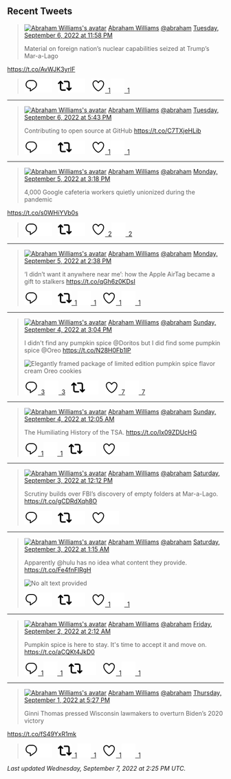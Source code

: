 ## Recent Tweets

> [![Abraham Williams's avatar](https://pbs.twimg.com/profile_images/897079141719195648/_mvh-QJH_mini.jpg)](https://twitter.com/abraham) [Abraham Williams](https://twitter.com/abraham) [@abraham](https://twitter.com/abraham) [Tuesday, September 6, 2022 at 11:58 PM](https://twitter.com/abraham/status/1567301355492065280)
>
> Material on foreign nation’s nuclear capabilities seized at Trump’s Mar-a-Lago

https://t.co/AvWJK3yrIF
>
> [![Reply](./images/reply_light.svg#gh-light-mode-only "Reply")](https://twitter.com/intent/tweet?in_reply_to=1567301355492065280#gh-light-mode-only)[![Reply](./images/reply.svg#gh-dark-mode-only "Reply")](https://twitter.com/intent/tweet?in_reply_to=1567301355492065280#gh-dark-mode-only)&emsp;[![Retweet](./images/retweet_light.svg#gh-light-mode-only "Retweet")](https://twitter.com/intent/retweet?tweet_id=1567301355492065280#gh-light-mode-only)[![Retweet](./images/retweet.svg#gh-dark-mode-only "Retweet")](https://twitter.com/intent/retweet?tweet_id=1567301355492065280#gh-dark-mode-only)&emsp;[![Like](./images/like_light.svg#gh-light-mode-only "Like")&ensp;1](https://twitter.com/intent/favorite?tweet_id=1567301355492065280#gh-light-mode-only)[![Like](./images/like.svg#gh-dark-mode-only "Like")&ensp;1](https://twitter.com/intent/favorite?tweet_id=1567301355492065280#gh-dark-mode-only)


---

> [![Abraham Williams's avatar](https://pbs.twimg.com/profile_images/897079141719195648/_mvh-QJH_mini.jpg)](https://twitter.com/abraham) [Abraham Williams](https://twitter.com/abraham) [@abraham](https://twitter.com/abraham) [Tuesday, September 6, 2022 at 5:43 PM](https://twitter.com/abraham/status/1567206838831136768)
>
> Contributing to open source at GitHub https://t.co/C7TXjeHLib
>
> [![Reply](./images/reply_light.svg#gh-light-mode-only "Reply")](https://twitter.com/intent/tweet?in_reply_to=1567206838831136768#gh-light-mode-only)[![Reply](./images/reply.svg#gh-dark-mode-only "Reply")](https://twitter.com/intent/tweet?in_reply_to=1567206838831136768#gh-dark-mode-only)&emsp;[![Retweet](./images/retweet_light.svg#gh-light-mode-only "Retweet")](https://twitter.com/intent/retweet?tweet_id=1567206838831136768#gh-light-mode-only)[![Retweet](./images/retweet.svg#gh-dark-mode-only "Retweet")](https://twitter.com/intent/retweet?tweet_id=1567206838831136768#gh-dark-mode-only)&emsp;[![Like](./images/like_light.svg#gh-light-mode-only "Like")&ensp;1](https://twitter.com/intent/favorite?tweet_id=1567206838831136768#gh-light-mode-only)[![Like](./images/like.svg#gh-dark-mode-only "Like")&ensp;1](https://twitter.com/intent/favorite?tweet_id=1567206838831136768#gh-dark-mode-only)


---

> [![Abraham Williams's avatar](https://pbs.twimg.com/profile_images/897079141719195648/_mvh-QJH_mini.jpg)](https://twitter.com/abraham) [Abraham Williams](https://twitter.com/abraham) [@abraham](https://twitter.com/abraham) [Monday, September 5, 2022 at 3:18 PM](https://twitter.com/abraham/status/1566808016749568001)
>
> 4,000 Google cafeteria workers quietly unionized during the pandemic

https://t.co/s0WHiYVb0s
>
> [![Reply](./images/reply_light.svg#gh-light-mode-only "Reply")](https://twitter.com/intent/tweet?in_reply_to=1566808016749568001#gh-light-mode-only)[![Reply](./images/reply.svg#gh-dark-mode-only "Reply")](https://twitter.com/intent/tweet?in_reply_to=1566808016749568001#gh-dark-mode-only)&emsp;[![Retweet](./images/retweet_light.svg#gh-light-mode-only "Retweet")](https://twitter.com/intent/retweet?tweet_id=1566808016749568001#gh-light-mode-only)[![Retweet](./images/retweet.svg#gh-dark-mode-only "Retweet")](https://twitter.com/intent/retweet?tweet_id=1566808016749568001#gh-dark-mode-only)&emsp;[![Like](./images/like_light.svg#gh-light-mode-only "Like")&ensp;2](https://twitter.com/intent/favorite?tweet_id=1566808016749568001#gh-light-mode-only)[![Like](./images/like.svg#gh-dark-mode-only "Like")&ensp;2](https://twitter.com/intent/favorite?tweet_id=1566808016749568001#gh-dark-mode-only)


---

> [![Abraham Williams's avatar](https://pbs.twimg.com/profile_images/897079141719195648/_mvh-QJH_mini.jpg)](https://twitter.com/abraham) [Abraham Williams](https://twitter.com/abraham) [@abraham](https://twitter.com/abraham) [Monday, September 5, 2022 at 2:38 PM](https://twitter.com/abraham/status/1566797887773806597)
>
> ‘I didn’t want it anywhere near me’: how the Apple AirTag became a gift to stalkers https://t.co/qGh6z0KDsI
>
> [![Reply](./images/reply_light.svg#gh-light-mode-only "Reply")](https://twitter.com/intent/tweet?in_reply_to=1566797887773806597#gh-light-mode-only)[![Reply](./images/reply.svg#gh-dark-mode-only "Reply")](https://twitter.com/intent/tweet?in_reply_to=1566797887773806597#gh-dark-mode-only)&emsp;[![Retweet](./images/retweet_light.svg#gh-light-mode-only "Retweet")&ensp;1](https://twitter.com/intent/retweet?tweet_id=1566797887773806597#gh-light-mode-only)[![Retweet](./images/retweet.svg#gh-dark-mode-only "Retweet")&ensp;1](https://twitter.com/intent/retweet?tweet_id=1566797887773806597#gh-dark-mode-only)&emsp;[![Like](./images/like_light.svg#gh-light-mode-only "Like")&ensp;1](https://twitter.com/intent/favorite?tweet_id=1566797887773806597#gh-light-mode-only)[![Like](./images/like.svg#gh-dark-mode-only "Like")&ensp;1](https://twitter.com/intent/favorite?tweet_id=1566797887773806597#gh-dark-mode-only)


---

> [![Abraham Williams's avatar](https://pbs.twimg.com/profile_images/897079141719195648/_mvh-QJH_mini.jpg)](https://twitter.com/abraham) [Abraham Williams](https://twitter.com/abraham) [@abraham](https://twitter.com/abraham) [Sunday, September 4, 2022 at 3:04 PM](https://twitter.com/abraham/status/1566442026601676801)
>
> I didn't find any pumpkin spice @Doritos but I did find some pumpkin spice @Oreo https://t.co/N28H0Fb1lP
>
> ![Elegantly framed package of limited edition pumpkin spice flavor cream Oreo cookies](https://pbs.twimg.com/media/Fb0ePq-XkAAP3W8.jpg)
>
> [![Reply](./images/reply_light.svg#gh-light-mode-only "Reply")&ensp;3](https://twitter.com/intent/tweet?in_reply_to=1566442026601676801#gh-light-mode-only)[![Reply](./images/reply.svg#gh-dark-mode-only "Reply")&ensp;3](https://twitter.com/intent/tweet?in_reply_to=1566442026601676801#gh-dark-mode-only)&emsp;[![Retweet](./images/retweet_light.svg#gh-light-mode-only "Retweet")](https://twitter.com/intent/retweet?tweet_id=1566442026601676801#gh-light-mode-only)[![Retweet](./images/retweet.svg#gh-dark-mode-only "Retweet")](https://twitter.com/intent/retweet?tweet_id=1566442026601676801#gh-dark-mode-only)&emsp;[![Like](./images/like_light.svg#gh-light-mode-only "Like")&ensp;7](https://twitter.com/intent/favorite?tweet_id=1566442026601676801#gh-light-mode-only)[![Like](./images/like.svg#gh-dark-mode-only "Like")&ensp;7](https://twitter.com/intent/favorite?tweet_id=1566442026601676801#gh-dark-mode-only)


---

> [![Abraham Williams's avatar](https://pbs.twimg.com/profile_images/897079141719195648/_mvh-QJH_mini.jpg)](https://twitter.com/abraham) [Abraham Williams](https://twitter.com/abraham) [@abraham](https://twitter.com/abraham) [Sunday, September 4, 2022 at 12:05 AM](https://twitter.com/abraham/status/1566215756584476674)
>
> The Humiliating History of the TSA.
https://t.co/Ix09ZDUcHG
>
> [![Reply](./images/reply_light.svg#gh-light-mode-only "Reply")&ensp;1](https://twitter.com/intent/tweet?in_reply_to=1566215756584476674#gh-light-mode-only)[![Reply](./images/reply.svg#gh-dark-mode-only "Reply")&ensp;1](https://twitter.com/intent/tweet?in_reply_to=1566215756584476674#gh-dark-mode-only)&emsp;[![Retweet](./images/retweet_light.svg#gh-light-mode-only "Retweet")](https://twitter.com/intent/retweet?tweet_id=1566215756584476674#gh-light-mode-only)[![Retweet](./images/retweet.svg#gh-dark-mode-only "Retweet")](https://twitter.com/intent/retweet?tweet_id=1566215756584476674#gh-dark-mode-only)&emsp;[![Like](./images/like_light.svg#gh-light-mode-only "Like")](https://twitter.com/intent/favorite?tweet_id=1566215756584476674#gh-light-mode-only)[![Like](./images/like.svg#gh-dark-mode-only "Like")](https://twitter.com/intent/favorite?tweet_id=1566215756584476674#gh-dark-mode-only)


---

> [![Abraham Williams's avatar](https://pbs.twimg.com/profile_images/897079141719195648/_mvh-QJH_mini.jpg)](https://twitter.com/abraham) [Abraham Williams](https://twitter.com/abraham) [@abraham](https://twitter.com/abraham) [Saturday, September 3, 2022 at 12:12 PM](https://twitter.com/abraham/status/1566036515490258947)
>
> Scrutiny builds over FBI’s discovery of empty folders at Mar-a-Lago.
https://t.co/gCDRdXqh8O
>
> [![Reply](./images/reply_light.svg#gh-light-mode-only "Reply")](https://twitter.com/intent/tweet?in_reply_to=1566036515490258947#gh-light-mode-only)[![Reply](./images/reply.svg#gh-dark-mode-only "Reply")](https://twitter.com/intent/tweet?in_reply_to=1566036515490258947#gh-dark-mode-only)&emsp;[![Retweet](./images/retweet_light.svg#gh-light-mode-only "Retweet")](https://twitter.com/intent/retweet?tweet_id=1566036515490258947#gh-light-mode-only)[![Retweet](./images/retweet.svg#gh-dark-mode-only "Retweet")](https://twitter.com/intent/retweet?tweet_id=1566036515490258947#gh-dark-mode-only)&emsp;[![Like](./images/like_light.svg#gh-light-mode-only "Like")](https://twitter.com/intent/favorite?tweet_id=1566036515490258947#gh-light-mode-only)[![Like](./images/like.svg#gh-dark-mode-only "Like")](https://twitter.com/intent/favorite?tweet_id=1566036515490258947#gh-dark-mode-only)


---

> [![Abraham Williams's avatar](https://pbs.twimg.com/profile_images/897079141719195648/_mvh-QJH_mini.jpg)](https://twitter.com/abraham) [Abraham Williams](https://twitter.com/abraham) [@abraham](https://twitter.com/abraham) [Saturday, September 3, 2022 at 1:15 AM](https://twitter.com/abraham/status/1565870944085737473)
>
> Apparently @hulu has no idea what content they provide. https://t.co/Fe4fnFlRgH
>
> ![No alt text provided](https://pbs.twimg.com/media/FbsXNkeX0AMK37e.jpg)
>
> [![Reply](./images/reply_light.svg#gh-light-mode-only "Reply")](https://twitter.com/intent/tweet?in_reply_to=1565870944085737473#gh-light-mode-only)[![Reply](./images/reply.svg#gh-dark-mode-only "Reply")](https://twitter.com/intent/tweet?in_reply_to=1565870944085737473#gh-dark-mode-only)&emsp;[![Retweet](./images/retweet_light.svg#gh-light-mode-only "Retweet")](https://twitter.com/intent/retweet?tweet_id=1565870944085737473#gh-light-mode-only)[![Retweet](./images/retweet.svg#gh-dark-mode-only "Retweet")](https://twitter.com/intent/retweet?tweet_id=1565870944085737473#gh-dark-mode-only)&emsp;[![Like](./images/like_light.svg#gh-light-mode-only "Like")&ensp;1](https://twitter.com/intent/favorite?tweet_id=1565870944085737473#gh-light-mode-only)[![Like](./images/like.svg#gh-dark-mode-only "Like")&ensp;1](https://twitter.com/intent/favorite?tweet_id=1565870944085737473#gh-dark-mode-only)


---

> [![Abraham Williams's avatar](https://pbs.twimg.com/profile_images/897079141719195648/_mvh-QJH_mini.jpg)](https://twitter.com/abraham) [Abraham Williams](https://twitter.com/abraham) [@abraham](https://twitter.com/abraham) [Friday, September 2, 2022 at 2:12 AM](https://twitter.com/abraham/status/1565523049390264321)
>
> Pumpkin spice is here to stay. It's time to accept it and move on. https://t.co/aCQKt4JkD0
>
> [![Reply](./images/reply_light.svg#gh-light-mode-only "Reply")&ensp;1](https://twitter.com/intent/tweet?in_reply_to=1565523049390264321#gh-light-mode-only)[![Reply](./images/reply.svg#gh-dark-mode-only "Reply")&ensp;1](https://twitter.com/intent/tweet?in_reply_to=1565523049390264321#gh-dark-mode-only)&emsp;[![Retweet](./images/retweet_light.svg#gh-light-mode-only "Retweet")](https://twitter.com/intent/retweet?tweet_id=1565523049390264321#gh-light-mode-only)[![Retweet](./images/retweet.svg#gh-dark-mode-only "Retweet")](https://twitter.com/intent/retweet?tweet_id=1565523049390264321#gh-dark-mode-only)&emsp;[![Like](./images/like_light.svg#gh-light-mode-only "Like")&ensp;1](https://twitter.com/intent/favorite?tweet_id=1565523049390264321#gh-light-mode-only)[![Like](./images/like.svg#gh-dark-mode-only "Like")&ensp;1](https://twitter.com/intent/favorite?tweet_id=1565523049390264321#gh-dark-mode-only)


---

> [![Abraham Williams's avatar](https://pbs.twimg.com/profile_images/897079141719195648/_mvh-QJH_mini.jpg)](https://twitter.com/abraham) [Abraham Williams](https://twitter.com/abraham) [@abraham](https://twitter.com/abraham) [Thursday, September 1, 2022 at 5:27 PM](https://twitter.com/abraham/status/1565390795292778497)
>
> Ginni Thomas pressed Wisconsin lawmakers to overturn Biden’s 2020 victory

https://t.co/fS49YxR1mk
>
> [![Reply](./images/reply_light.svg#gh-light-mode-only "Reply")](https://twitter.com/intent/tweet?in_reply_to=1565390795292778497#gh-light-mode-only)[![Reply](./images/reply.svg#gh-dark-mode-only "Reply")](https://twitter.com/intent/tweet?in_reply_to=1565390795292778497#gh-dark-mode-only)&emsp;[![Retweet](./images/retweet_light.svg#gh-light-mode-only "Retweet")&ensp;1](https://twitter.com/intent/retweet?tweet_id=1565390795292778497#gh-light-mode-only)[![Retweet](./images/retweet.svg#gh-dark-mode-only "Retweet")&ensp;1](https://twitter.com/intent/retweet?tweet_id=1565390795292778497#gh-dark-mode-only)&emsp;[![Like](./images/like_light.svg#gh-light-mode-only "Like")&ensp;1](https://twitter.com/intent/favorite?tweet_id=1565390795292778497#gh-light-mode-only)[![Like](./images/like.svg#gh-dark-mode-only "Like")&ensp;1](https://twitter.com/intent/favorite?tweet_id=1565390795292778497#gh-dark-mode-only)


_Last updated Wednesday, September 7, 2022 at 2:25 PM UTC._
